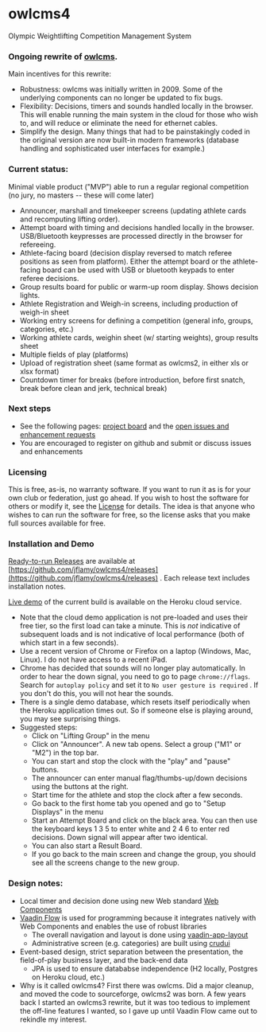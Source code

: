 # owlcms4
Olympic Weightlifting Competition Management System 

### Ongoing rewrite of [owlcms](https://owlcms2.sourceforge.io/#!index.md).

Main incentives for this rewrite:
- Robustness: owlcms was initially written in 2009. Some of the underlying components can no longer be updated to fix bugs.
- Flexibility: Decisions, timers and sounds handled locally in the browser.  This will enable running the main system in the cloud for those who wish to, and will reduce or eliminate the need for ethernet cables.
- Simplify the design.  Many things that had to be painstakingly coded in the original version are now built-in modern frameworks (database handling and sophisticated user interfaces for example.)

### Current status: 
Minimal viable product ("MVP") able to run a regular regional competition (no jury, no masters -- these will come later)
- Announcer, marshall and timekeeper screens (updating athlete cards and recomputing lifting order).
- Attempt board with timing and decisions handled locally in the browser. USB/Bluetooth keypresses are processed directly in the browser for refereeing.
- Athlete-facing board (decision display reversed to match referee positions as seen from platform).  Either the attempt board or the athlete-facing board can be used with USB or bluetooth keypads to enter referee decisions.
- Group results board for public or warm-up room display.  Shows decision lights.
- Athlete Registration and Weigh-in screens, including production of weigh-in sheet
- Working entry screens for defining a competition (general info, groups, categories, etc.)
- Working athlete cards, weighin sheet (w/ starting weights), group results sheet
- Multiple fields of play (platforms)
- Upload of registration sheet (same format as owlcms2, in either xls or xlsx format)
- Countdown timer for breaks (before introduction, before first snatch, break before clean and jerk, technical break)

### Next steps
- See the following pages: [project board](https://github.com/jflamy/owlcms4/projects/1) and the [open issues and enhancement requests](https://github.com/jflamy/owlcms4/issues)
- You are encouraged to register on github and submit or discuss issues and enhancements

### Licensing
This is free, as-is, no warranty software.  If you want to run it as is for your own club or federation, just go ahead.
If you wish to host the software for others or modify it, see the [License](https://github.com/jflamy/owlcms4/blob/master/LICENSE.txt) for details. 
The idea is that anyone who wishes to can run the software for free, so the license asks that you make full sources available for free.

### Installation and Demo
[Ready-to-run Releases](https://github.com/jflamy/owlcms4/releases) are available at [https://github.com/jflamy/owlcms4/releases](https://github.com/jflamy/owlcms4/releases) .  Each release text includes installation notes.

[Live demo](https://owlcms4.herokuapp.com) of the current build is available on the Heroku cloud service.
- Note that the cloud demo application is not pre-loaded and uses their free tier, so the first load can take a minute. This is *not* indicative of subsequent loads and is not indicative of local performance (both of which start in a few seconds).
- Use a recent version of Chrome or Firefox on a laptop (Windows, Mac, Linux).  I do not have access to a recent iPad.
- Chrome has decided that sounds will no longer play automatically.  In order to hear the down signal, you need to go to page ``chrome://flags``. Search for ``autoplay policy`` and set it to ``No user gesture is required`` .  If you don't do this, you will not hear the sounds.
- There is a single demo database, which resets itself periodically when the Heroku application times out. So if someone else is playing around, you may see surprising things.
- Suggested steps:
    - Click on "Lifting Group" in the menu
    - Click on "Announcer". A new tab opens.  Select a group ("M1" or "M2") in the top bar.
    - You can start and stop the clock with the "play" and "pause" buttons.
    - The announcer can enter manual flag/thumbs-up/down decisions using the buttons at the right.
    - Start time for the athlete and stop the clock after a few seconds.
    - Go back to the first home tab you opened and go to "Setup Displays" in the menu
    - Start an Attempt Board and click on the black area. You can then use the keyboard keys 1 3 5 to enter white and 2 4 6 to enter red decisions.  Down signal will appear after two identical.
    - You can also start a Result Board.
    - If you go back to the main screen and change the group, you should see all the screens change to the new group.


### Design notes:
- Local timer and decision done using new Web standard [Web Components](https://www.webcomponents.org/introduction)
- [Vaadin Flow](https://vaadin.com/flow) is used for programming because it integrates natively with Web Components and enables the use of robust libraries
    - The overall navigation and layout is done using [vaadin-app-layout](https://github.com/appreciated/vaadin-app-layout)
    - Administrative screen (e.g. categories) are built using [crudui](https://github.com/alejandro-du/crudui)
- Event-based design, strict separation between the presentation, the field-of-play business layer, and the back-end data
    - JPA is used to ensure datababse independence (H2 locally, Postgres on Heroku cloud, etc.)
- Why is it called owlcms4? First there was owlcms. Did a major cleanup, and moved the code to sourceforge, owlcms2 was born. A few years back I started an owlcms3 rewrite, but it was too tedious to implement the off-line features I wanted, so I gave up until Vaadin Flow came out to rekindle my interest.
